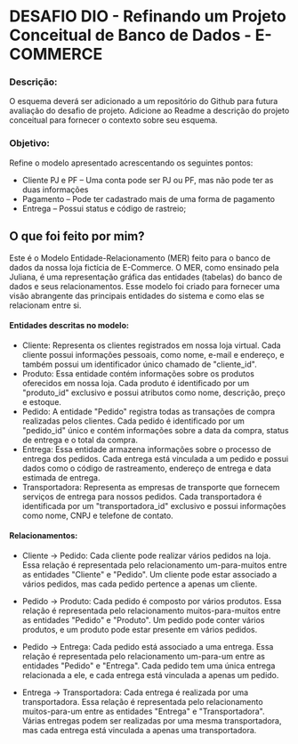 # DESAFIO DIO - Refinando um Projeto Conceitual de Banco de Dados - E-COMMERCE

### Descrição:
O esquema deverá ser adicionado a um repositório do Github para futura avaliação do desafio de projeto. Adicione ao Readme a descrição do projeto conceitual para fornecer o contexto sobre seu esquema.

### Objetivo: 
Refine o modelo apresentado acrescentando os seguintes pontos:

* Cliente PJ e PF – Uma conta pode ser PJ ou PF, mas não pode ter as duas informações  
* Pagamento – Pode ter cadastrado mais de uma forma de pagamento  
* Entrega – Possui status e código de rastreio;


## O que foi feito por mim?


Este é o Modelo Entidade-Relacionamento (MER) feito para o banco de dados da nossa loja fictícia de E-Commerce. O MER, como ensinado pela Juliana, é uma representação gráfica das entidades (tabelas) do banco de dados e seus relacionamentos. Esse modelo foi criado para fornecer uma visão abrangente das principais entidades do sistema e como elas se relacionam entre si.

#### Entidades descritas no modelo:
* Cliente: Representa os clientes registrados em nossa loja virtual. Cada cliente possui informações pessoais, como nome, e-mail e endereço, e também possui um identificador único chamado de "cliente_id".   
* Produto: Essa entidade contém informações sobre os produtos oferecidos em nossa loja. Cada produto é identificado por um "produto_id" exclusivo e possui atributos como nome, descrição, preço e estoque.  
* Pedido: A entidade "Pedido" registra todas as transações de compra realizadas pelos clientes. Cada pedido é identificado por um "pedido_id" único e contém informações sobre a data da compra, status de entrega e o total da compra.  
* Entrega: Essa entidade armazena informações sobre o processo de entrega dos pedidos. Cada entrega está vinculada a um pedido e possui dados como o código de rastreamento, endereço de entrega e data estimada de entrega.  
* Transportadora: Representa as empresas de transporte que fornecem serviços de entrega para nossos pedidos. Cada transportadora é identificada por um "transportadora_id" exclusivo e possui informações como nome, CNPJ e telefone de contato.  

#### Relacionamentos:
* Cliente -> Pedido: Cada cliente pode realizar vários pedidos na loja. Essa relação é representada pelo relacionamento um-para-muitos entre as entidades "Cliente" e "Pedido". Um cliente pode estar associado a vários pedidos, mas cada pedido pertence a apenas um cliente.

* Pedido -> Produto: Cada pedido é composto por vários produtos. Essa relação é representada pelo relacionamento muitos-para-muitos entre as entidades "Pedido" e "Produto". Um pedido pode conter vários produtos, e um produto pode estar presente em vários pedidos.

* Pedido -> Entrega: Cada pedido está associado a uma entrega. Essa relação é representada pelo relacionamento um-para-um entre as entidades "Pedido" e "Entrega". Cada pedido tem uma única entrega relacionada a ele, e cada entrega está vinculada a apenas um pedido.

* Entrega -> Transportadora: Cada entrega é realizada por uma transportadora. Essa relação é representada pelo relacionamento muitos-para-um entre as entidades "Entrega" e "Transportadora". Várias entregas podem ser realizadas por uma mesma transportadora, mas cada entrega está vinculada a apenas uma transportadora.
